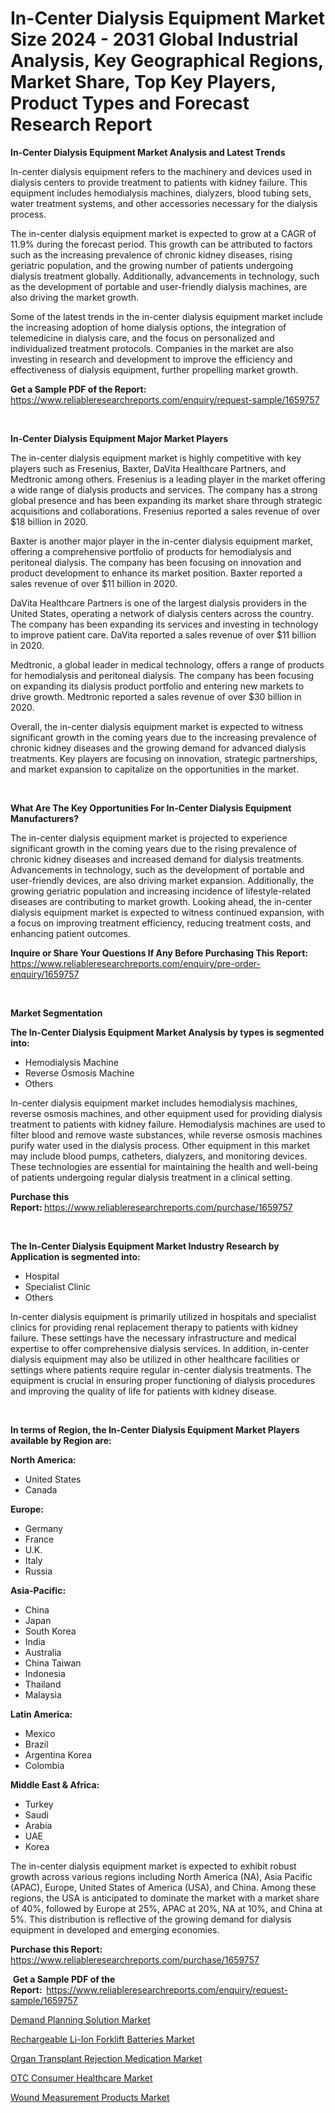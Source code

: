 <p><h1>In-Center Dialysis Equipment Market Size 2024 - 2031 Global Industrial Analysis, Key Geographical Regions, Market Share, Top Key Players, Product Types and Forecast Research Report</h1></p><p><strong>In-Center Dialysis Equipment Market Analysis and Latest Trends</strong></p>
<p><p>In-center dialysis equipment refers to the machinery and devices used in dialysis centers to provide treatment to patients with kidney failure. This equipment includes hemodialysis machines, dialyzers, blood tubing sets, water treatment systems, and other accessories necessary for the dialysis process.</p><p>The in-center dialysis equipment market is expected to grow at a CAGR of 11.9% during the forecast period. This growth can be attributed to factors such as the increasing prevalence of chronic kidney diseases, rising geriatric population, and the growing number of patients undergoing dialysis treatment globally. Additionally, advancements in technology, such as the development of portable and user-friendly dialysis machines, are also driving the market growth.</p><p>Some of the latest trends in the in-center dialysis equipment market include the increasing adoption of home dialysis options, the integration of telemedicine in dialysis care, and the focus on personalized and individualized treatment protocols. Companies in the market are also investing in research and development to improve the efficiency and effectiveness of dialysis equipment, further propelling market growth.</p></p>
<p><strong>Get a Sample PDF of the Report:&nbsp;</strong> <a href="https://www.reliableresearchreports.com/enquiry/request-sample/1659757">https://www.reliableresearchreports.com/enquiry/request-sample/1659757</a></p>
<p>&nbsp;</p>
<p><strong>In-Center Dialysis Equipment Major Market Players</strong></p>
<p><p>The in-center dialysis equipment market is highly competitive with key players such as Fresenius, Baxter, DaVita Healthcare Partners, and Medtronic among others. Fresenius is a leading player in the market offering a wide range of dialysis products and services. The company has a strong global presence and has been expanding its market share through strategic acquisitions and collaborations. Fresenius reported a sales revenue of over $18 billion in 2020.</p><p>Baxter is another major player in the in-center dialysis equipment market, offering a comprehensive portfolio of products for hemodialysis and peritoneal dialysis. The company has been focusing on innovation and product development to enhance its market position. Baxter reported a sales revenue of over $11 billion in 2020.</p><p>DaVita Healthcare Partners is one of the largest dialysis providers in the United States, operating a network of dialysis centers across the country. The company has been expanding its services and investing in technology to improve patient care. DaVita reported a sales revenue of over $11 billion in 2020.</p><p>Medtronic, a global leader in medical technology, offers a range of products for hemodialysis and peritoneal dialysis. The company has been focusing on expanding its dialysis product portfolio and entering new markets to drive growth. Medtronic reported a sales revenue of over $30 billion in 2020.</p><p>Overall, the in-center dialysis equipment market is expected to witness significant growth in the coming years due to the increasing prevalence of chronic kidney diseases and the growing demand for advanced dialysis treatments. Key players are focusing on innovation, strategic partnerships, and market expansion to capitalize on the opportunities in the market.</p></p>
<p>&nbsp;</p>
<p><strong>What Are The Key Opportunities For In-Center Dialysis Equipment Manufacturers?</strong></p>
<p><p>The in-center dialysis equipment market is projected to experience significant growth in the coming years due to the rising prevalence of chronic kidney diseases and increased demand for dialysis treatments. Advancements in technology, such as the development of portable and user-friendly devices, are also driving market expansion. Additionally, the growing geriatric population and increasing incidence of lifestyle-related diseases are contributing to market growth. Looking ahead, the in-center dialysis equipment market is expected to witness continued expansion, with a focus on improving treatment efficiency, reducing treatment costs, and enhancing patient outcomes.</p></p>
<p><strong>Inquire or Share Your Questions If Any Before Purchasing This Report:</strong> <a href="https://www.reliableresearchreports.com/enquiry/pre-order-enquiry/1659757">https://www.reliableresearchreports.com/enquiry/pre-order-enquiry/1659757</a></p>
<p>&nbsp;</p>
<p><strong>Market Segmentation</strong></p>
<p><strong>The In-Center Dialysis Equipment Market Analysis by types is segmented into:</strong></p>
<p><ul><li>Hemodialysis Machine</li><li>Reverse Osmosis Machine</li><li>Others</li></ul></p>
<p><p>In-center dialysis equipment market includes hemodialysis machines, reverse osmosis machines, and other equipment used for providing dialysis treatment to patients with kidney failure. Hemodialysis machines are used to filter blood and remove waste substances, while reverse osmosis machines purify water used in the dialysis process. Other equipment in this market may include blood pumps, catheters, dialyzers, and monitoring devices. These technologies are essential for maintaining the health and well-being of patients undergoing regular dialysis treatment in a clinical setting.</p></p>
<p><strong>Purchase this Report:&nbsp;</strong><a href="https://www.reliableresearchreports.com/purchase/1659757">https://www.reliableresearchreports.com/purchase/1659757</a></p>
<p>&nbsp;</p>
<p><strong>The In-Center Dialysis Equipment Market Industry Research by Application is segmented into:</strong></p>
<p><ul><li>Hospital</li><li>Specialist Clinic</li><li>Others</li></ul></p>
<p><p>In-center dialysis equipment is primarily utilized in hospitals and specialist clinics for providing renal replacement therapy to patients with kidney failure. These settings have the necessary infrastructure and medical expertise to offer comprehensive dialysis services. In addition, in-center dialysis equipment may also be utilized in other healthcare facilities or settings where patients require regular in-center dialysis treatments. The equipment is crucial in ensuring proper functioning of dialysis procedures and improving the quality of life for patients with kidney disease.</p></p>
<p>&nbsp;</p>
<p><strong>In terms of Region, the In-Center Dialysis Equipment Market Players available by Region are:</strong></p>
<p>
    <p> <strong> North America: </strong>
        <ul>
            <li>United States</li>
            <li>Canada</li>
        </ul>
        </p> 
    <p> <strong> Europe: </strong>
        <ul>
            <li>Germany</li>
            <li>France</li>
            <li>U.K.</li>
            <li>Italy</li>
            <li>Russia</li>
        </ul>
        </p> 
    <p> <strong> Asia-Pacific: </strong>
        <ul>
            <li>China</li>
            <li>Japan</li>
            <li>South Korea</li>
            <li>India</li>
            <li>Australia</li>
            <li>China Taiwan</li>
            <li>Indonesia</li>
            <li>Thailand</li>
            <li>Malaysia</li>
        </ul>
        </p> 
    <p> <strong> Latin America: </strong>
        <ul>
            <li>Mexico</li>
            <li>Brazil</li>
            <li>Argentina Korea</li>
            <li>Colombia</li>
        </ul>
        </p> 
    <p> <strong> Middle East & Africa: </strong>
        <ul>
            <li>Turkey</li>
            <li>Saudi</li>
            <li>Arabia</li>
            <li>UAE</li>
            <li>Korea</li>
        </ul>
    </p>
    </p>
<p><p>The in-center dialysis equipment market is expected to exhibit robust growth across various regions including North America (NA), Asia Pacific (APAC), Europe, United States of America (USA), and China. Among these regions, the USA is anticipated to dominate the market with a market share of 40%, followed by Europe at 25%, APAC at 20%, NA at 10%, and China at 5%. This distribution is reflective of the growing demand for dialysis equipment in developed and emerging economies.</p></p>
<p><strong>Purchase this Report: </strong><a href="https://www.reliableresearchreports.com/purchase/1659757">https://www.reliableresearchreports.com/purchase/1659757</a></p>
<p>&nbsp;<strong>Get a Sample PDF of the Report:&nbsp;&nbsp;</strong><a href="https://www.reliableresearchreports.com/enquiry/request-sample/1659757">https://www.reliableresearchreports.com/enquiry/request-sample/1659757</a></p>
<p><strong></strong></p>
<p><p><a href="https://medium.com/@shirleysullivan73/demand-planning-solution-market-competitive-analysis-market-trends-and-forecast-to-2031-c4e93a53b563">Demand Planning Solution Market</a></p><p><a href="https://github.com/dx0328/Market-Research-Report-List-1/blob/main/rechargeable-li-ion-forklift-batteries-market.md">Rechargeable Li-Ion Forklift Batteries Market</a></p><p><a href="https://medium.com/@mildredlawson1937/organ-transplant-rejection-medication-market-trends-and-market-analysis-forecasted-for-period-0aee194488c9">Organ Transplant Rejection Medication Market</a></p><p><a href="https://medium.com/@shirleysullivan73/otc-consumer-healthcare-market-comprehensive-assessment-by-type-application-and-geography-d4cc87f79edb">OTC Consumer Healthcare Market</a></p><p><a href="https://github.com/juancolorado15/Market-Research-Report-List-1/blob/main/wound-measurement-products-market.md">Wound Measurement Products Market</a></p></p>